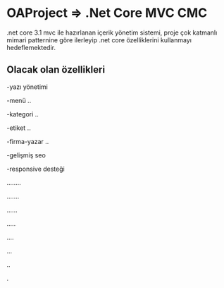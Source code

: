 # OAProject => .Net Core MVC CMC

.net core 3.1 mvc ile hazırlanan içerik yönetim sistemi, proje çok katmanlı mimari patternine göre ilerleyip .net core özelliklerini kullanmayı hedeflemektedir.

## Olacak olan özellikleri

-yazı yönetimi

-menü ..

-kategori ..

-etiket ..

-firma-yazar ..

-gelişmiş seo 

-responsive desteği

........

.......

......

.....

....

...

..

.
